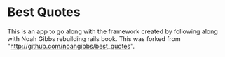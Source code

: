# Best Quotes
This is an app to go along with the framework created by following along
with Noah Gibbs rebuilding rails book. This was forked from "http://github.com/noahgibbs/best_quotes".
